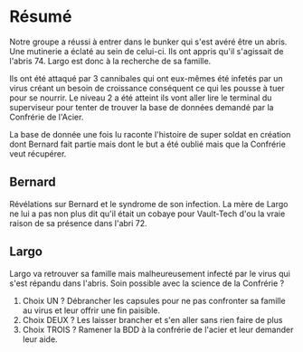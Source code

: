 # Résumé

Notre groupe a réussi à entrer dans le bunker qui s'est avéré être un abris. Une mutinerie a éclaté au sein de celui-ci. Ils ont appris qu'il s'agissait de l'abris 74. Largo est donc à la recherche de sa famille.

Ils ont été attaqué par 3 cannibales qui ont eux-mêmes été infetés par un virus créant un besoin de croissance conséquent ce qui les pousse à tuer pour se nourrir. Le niveau 2 a été atteint ils vont aller lire le terminal du superviseur pour tenter de trouver la base de données demandé par la Confrérie de l'Acier.

La base de donnée une fois lu raconte l'histoire de super soldat en création dont Bernard fait partie mais dont le but a été oublié mais que la Confrérie veut récupérer.

## Bernard

Révélations sur Bernard et le syndrome de son infection. La mère de Largo ne lui a pas non plus dit qu'il était un cobaye pour Vault-Tech d'ou la vraie raison de sa présence dans l'abri 72.

## Largo

Largo va retrouver sa famille mais malheureusement infecté par le virus qui s'est répandu dans l'abris. Soin possible avec la science de la Confrérie ?

1. Choix UN ?
    Débrancher les capsules pour ne pas confronter sa famille au virus et leur offrir une fin paisible.
2. Choix DEUX ?
    Les laisser brancher et s'en aller sans rien faire de plus
3. Choix TROIS ?
    Ramener la BDD à la confrérie de l'acier et leur demander leur aide. 

